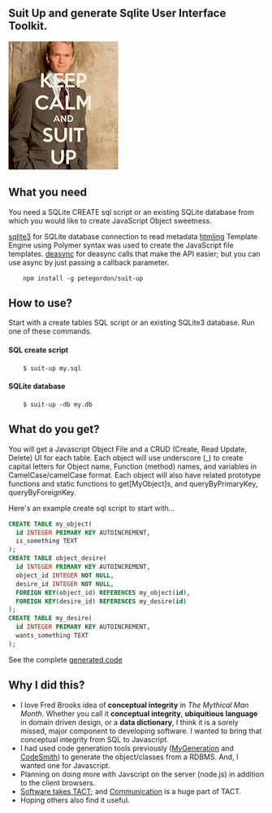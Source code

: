 ## Suit Up and generate Sqlite User Interface Toolkit.
![](keep-call-and-suit-up.png)

## What you need
You need a SQLite CREATE sql script or an existing SQLite database from which you would like to create JavaScript Object sweetness.

[sqlite3](https://www.npmjs.com/package/sqlite3) for SQLite database connection to read metadata
[htmling](https://www.npmjs.com/package/htmling) Template Engine using Polymer syntax was used to create the JavaScript file templates.
[deasync](https://www.npmjs.com/package/deasync) for deasync calls that make the API easier; but you can use async by just passing a callback parameter.

		npm install -g petegordon/suit-up

## How to use?
  Start with a create tables SQL script or an existing SQLite3 database. Run one of these commands.

#### SQL create script
		$ suit-up my.sql

#### SQLite database
		$ suit-up -db my.db

## What do you get?
  You will get a Javascript Object File and a CRUD (Create, Read Update, Delete) UI for each table.  Each object will use underscore (_) to create capital letters for Object name, Function (method) names, and variables in CamelCase/camelCase format.  Each object will also have related prototype functions and static functions to get[MyObject]s, and queryByPrimaryKey, queryByForeignKey.

Here's an example create sql script to start with...

```sql
CREATE TABLE my_object(
  id INTEGER PRIMARY KEY AUTOINCREMENT,
  is_something TEXT
);
CREATE TABLE object_desire(
  id INTEGER PRIMARY KEY AUTOINCREMENT,
  object_id INTEGER NOT NULL,
  desire_id INTEGER NOT NULL,
  FOREIGN KEY(object_id) REFERENCES my_object(id),
  FOREIGN KEY(desire_id) REFERENCES my_desire(id)
);
CREATE TABLE my_desire(
  id INTEGER PRIMARY KEY AUTOINCREMENT,
  wants_something TEXT
);
```
See the complete [generated code](example/desire/)

## Why I did this?

* I love Fred Brooks idea of **conceptual integrity** in *The Mythical Man Month*.  Whether you call it **conceptual integrity**, **ubiquitious language** in domain driven design, or a **data dictionary**, I think it is a sorely missed, major component to developing software. I wanted to bring that conceptual integrity from SQL to Javascript.
* I had used code generation tools previously ([MyGeneration](http://mygeneration.sourceforge.net/) and [CodeSmith](http://www.codesmithtools.com/product/generator)) to generate the object/classes from a RDBMS.  And, I wanted one for Javascript.
* Planning on doing more with Javscript on the server (node.js) in addition to the client browsers.
* [Software takes TACT](https://docs.google.com/presentation/d/1OjGUMsmfERoSfa1BMWRQks1P-HefGxaaha_9ASyFhp4/edit?usp=sharing); and [Communication](https://www.youtube.com/watch?v=nwDAXIfgZ20) is a huge part of TACT.
* Hoping others also find it useful.
